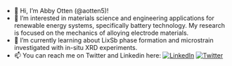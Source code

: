 - 👋 Hi, I’m Abby Otten (@aotten5)!
- 👀 I’m interested in materials science and engineering applications for renewable energy systems, specifically battery technology. My research is focused on the mechanics of alloying electrode materials.
- 🌱 I’m currently learning about LixSb phase formation and microstrain investigated with in-situ XRD experiments.
- 📫 You can reach me on Twitter and Linkedin here:
[![LinkedIn][linkedin-shield]][linkedin-url]
[![Twitter][twitter-shield]][twitter-url]

[twitter-shield]: https://img.shields.io/badge/Twitter-1DA1F2?style=for-the-badge&logo=twitter&logoColor=white
[twitter-url]: https://twitter.com/abbyotten99
[linkedin-shield]: https://img.shields.io/badge/LinkedIn-0077B5?style=for-the-badge&logo=linkedin&logoColor=white
[linkedin-url]: https://www.linkedin.com/in/abby-otten/

